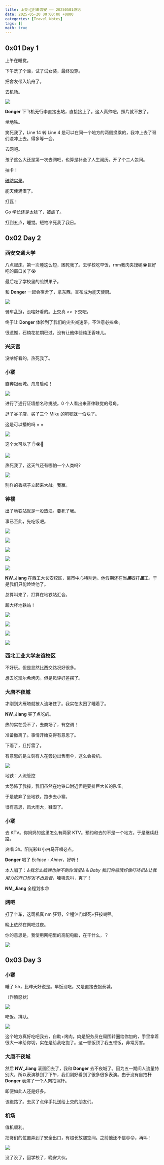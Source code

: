 ```yaml
---
title: 上交✌🏻肘击西安 —— 20250501游记
date: 2025-05-20 00:00:00 +0800
categories: [Travel Notes]
tags: []
math: true
---
```


## 0x01 Day 1

上午在睡觉。

下午洗了个澡，试了试女装，最终没穿。

把舍友带入坑舟了。

去机场。

![](/assets/Posts/Travel-Notes-3/img-1.jpg)

**Donger** 下飞机无行李直接出站，直接接上了。这人真帅吧，照片就不放了。

坐地铁。

笑死我了，Line 14 转 Line 4 是可以在同一个地方的两侧换乘的，我冲上去了哥们没冲上去。得多等一会。

去网吧。

孩子这么大还是第一次去网吧，也算是补全了人生阅历。开了个二人包间。

抽卡！

[破防实录](https://www.bilibili.com/video/BV1ksGoz1EFN)。

能天使满潜了。

打瓦！

Go 学长还是太猛了，被虐了。

打到五点，睡觉。短袖冷死我了我日。

## 0x02 Day 2

### 西安交通大学

八点起床。第一次睡这么短，困死我了。去学校吃早饭，rnm我肉夹馍呢😭巨好吃的窗口关了😭

最后吃了学校里的煎饼果子。

和 **Donger** 一起会宿舍了，拿东西。宣布成为能天使厨。

![](/assets/Posts/Travel-Notes-3/img-2.jpg)

骑车乱逛，没啥好看的。上交真 >> 下交吧。

终于让 **Donger** 体验到了我们的尖尖减速带。不注意必摔😭。

很遗憾，石楠花花期已过，没有让他体验纯正香味儿。

### 兴庆宫

没啥好看的，热死我了。

### 小寨

直奔银泰城。舟舟启动！  

![](/assets/Posts/Travel-Notes-3/pho-1.png)

进行了通行证墙想名称挑战。0 个人看出来音律联觉的号角。

逛了谷子店，买了三个 Miku 的吧唧就一伯块了。

这是可以播的吗 = =

![](/assets/Posts/Travel-Notes-3/img-4.jpg)

这个太可以了 ✋😭🤚

![](/assets/Posts/Travel-Notes-3/img-5.jpg)

热死我了，这天气还有哪怕一个人类吗?

![](/assets/Posts/Travel-Notes-3/img-6.jpg)

别样的丢瓶子立起来大战。我赢。

### 钟楼

出了地铁站就是一股热浪。要死了我。

事已至此，先吃饭吧。

![](/assets/Posts/Travel-Notes-3/img-7.jpg)

![](/assets/Posts/Travel-Notes-3/img-8.jpg)

![](/assets/Posts/Travel-Notes-3/img-9.jpg)

![](/assets/Posts/Travel-Notes-3/img-10.jpg)

![](/assets/Posts/Travel-Notes-3/img-11.jpg)

**NW_Jiang** 在西工大长安校区，离市中心特别远。他假期还在当***黑***奴打***黑***工。于是我们只能馋馋他了。

总算叫来了，打算在地铁站汇合。

超大杯地铁站！

![](/assets/Posts/Travel-Notes-3/img-12.jpg)

![](/assets/Posts/Travel-Notes-3/img-13.jpg)

![](/assets/Posts/Travel-Notes-3/img-14.jpg)

![](/assets/Posts/Travel-Notes-3/img-15.jpg)

### 西北工业大学友谊校区

不好玩。但是显然比西交路况好很多。

想去吃凯尔希烤肉。但是风评好差摆了。

### 大唐不夜城

才刚到大雁塔就被人流堵住了。我实在太困了睡着了。

**NW_Jiang** 买了点吃的。

热的实在受不了，去商场了，有空调！

准备撤离了。事情开始变得有意思了。

下雨了，且打雷了。

有意思的是立刻有人在旁边出售雨伞，这么会投机。

![](/assets/Posts/Travel-Notes-3/img-16.jpg)

地铁：人流管控

太恐怖了我操，我们虽然在地铁口附近但是要排巨大长的队伍。

于是放弃了坐地铁，跑步去小寨。

很有意思，风大雨大，鞋湿了。

### 小寨

去 KTV。你妈妈的这里怎么有两家 KTV。预约和去的不是一个地方。于是继续赶路。

爽唱 3h。阳光彩虹小白马开唱必点。

**Donger** 唱了 *Eclipse - Aimer*，好听！

本人唱了：*♿️我怎么脑弹也弹不到你谱里♿️* & *Baby 我们的感情好像叮咚机♿️让我用力的开口却发不出爱音*，哇嗷鬼叫，爽了！

**NM_Jiang** 全程划水😡

### 网吧

打了个车，这司机真 nm 狂野，全程油门焊死+狂按喇叭。

晚上依然在网吧过夜。

你的意思是，我使用网吧里的高配电脑，在干什么，？

![](/assets/Posts/Travel-Notes-3/img-17.jpg)

## 0x03 Day 3

### 小寨

睡了 5h，比昨天好说是。早饭没吃，又是直接去银泰城。

（作愤怒状）

![](/assets/Posts/Travel-Notes-3/pho-2.png)

吃饭。排队。

![](/assets/Posts/Travel-Notes-3/img-18.jpg)

这个地方真好吃吧我去，自助+烤肉，肉是服务员在周围转圈给你加的，手里拿着很大一串给你切，实在是给我吃饱了。这一顿饭顶了我五顿饭，非常厉害。

### 大唐不夜城

然后 **NW_Jiang** 滚蛋回去了，我和 **Donger** 去不夜城了。因为五一期间人流量特别大，所以表演移到了下午，我们刚好看到了很多很多表演。由于没有自拍杆 **Donger** 表演了一个人肉拍照杆。

即便如此人还是好多。

该跑路了。去买了点伴手礼送给上交的朋友们。

### 机场

值机顺利。

把哥们的位置弄到了安全出口，有超长放腿空间。之前他还不信😡😡，再叫！

![](/assets/Posts/Travel-Notes-3/img-19.jpg)

没了没了，回学校了，晚安大伙。
